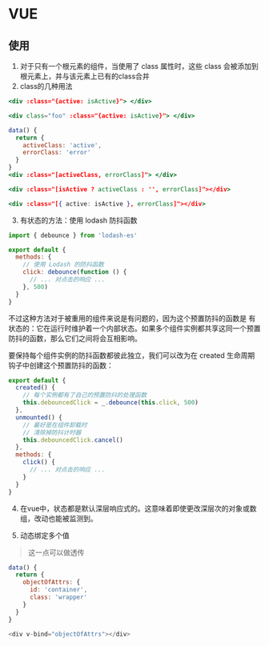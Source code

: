 # VUE
## 使用
1. 对于只有一个根元素的组件，当使用了 class 属性时，这些 class 会被添加到根元素上，并与该元素上已有的class合并
2. class的几种用法
```jsx
<div :class="{active: isActive}"> </div>
```
```jsx
<div class="foo" :class="{active: isActive}"> </div>
```
```jsx
data() {
  return {
    activeClass: 'active',
    errorClass: 'error'
  }
}
<div :class="[activeClass, errorClass]"> </div>
```

```jsx
<div :class="[isActive ? activeClass : '', errorClass]"></div>
```
```jsx
<div :class="[{ active: isActive }, errorClass]"></div>
```
3. 有状态的方法：使用 lodash 防抖函数
```js
import { debounce } from 'lodash-es'

export default {
  methods: {
    // 使用 Lodash 的防抖函数
    click: debounce(function () {
      // ... 对点击的响应 ...
    }, 500)
  }
}
```
不过这种方法对于被重用的组件来说是有问题的，因为这个预置防抖的函数是 有状态的：它在运行时维护着一个内部状态。如果多个组件实例都共享这同一个预置防抖的函数，那么它们之间将会互相影响。

要保持每个组件实例的防抖函数都彼此独立，我们可以改为在 created 生命周期钩子中创建这个预置防抖的函数：
```js
export default {
  created() {
    // 每个实例都有了自己的预置防抖的处理函数
    this.debouncedClick = _.debounce(this.click, 500)
  },
  unmounted() {
    // 最好是在组件卸载时
    // 清除掉防抖计时器
    this.debouncedClick.cancel()
  },
  methods: {
    click() {
      // ... 对点击的响应 ...
    }
  }
}
```

4. 在vue中，状态都是默认深层响应式的。这意味着即使更改深层次的对象或数组，改动也能被监测到。

5. 动态绑定多个值
> 这一点可以做透传
```js
data() {
  return {
    objectOfAttrs: {
      id: 'container',
      class: 'wrapper'
    }
  }
}

<div v-bind="objectOfAttrs"></div>
```